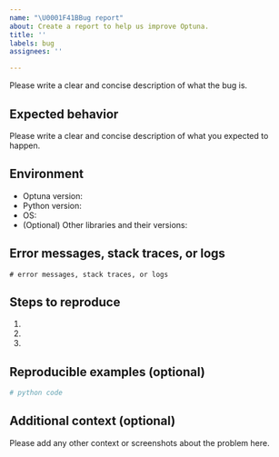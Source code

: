 ```yaml
---
name: "\U0001F41BBug report"
about: Create a report to help us improve Optuna.
title: ''
labels: bug
assignees: ''

---
```


Please write a clear and concise description of what the bug is.

## Expected behavior

Please write a clear and concise description of what you expected to happen.

## Environment

- Optuna version:
- Python version:
- OS:
- (Optional) Other libraries and their versions:

## Error messages, stack traces, or logs

```
# error messages, stack traces, or logs
```

## Steps to reproduce

1.
2.
3.

## Reproducible examples (optional)

```python
# python code
```

## Additional context (optional)

Please add any other context or screenshots about the problem here.
